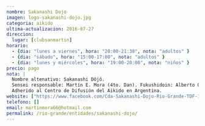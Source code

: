 ```yaml
---
nombre: Sakanashi Dojo
imagen: logo-sakanashi-dojo.jpg
categoria: aikido
ultima-actualizacion: 2016-07-27
direccion: 
  lugar: [clubsanmartin]
horario: 
  - {dia: "lunes a viernes", hora: "20:00-21:30", nota: "adultos" }
  - {dia: "sábado", hora: "15:00-17:00", nota: "adultos" }
  - {dia: "lunes y miércoles", hora: "19:00-20:00", nota: "niños" }
precio: pago
nota: | 
  Nombre altenativo: Sakanashi Dôjô.
  Sensei responsable: Martín E. Mora (4to. Dan). Fukushidoin: Alberto González (3er. Dan), Nelson Martínez (2do. Dan), Gustavo Palacios (1er. Dan).
  Adherido al Centro de Difusión del Aikido en Argentina.
website: ["https://www.facebook.com/Cda-Sakanashi-Dojo-Rio-Grande-TDF-1533868230184894/"]
telefono: []
email: martinmora66@hotmail.com
permalink: /rio-grande/entidades/sakanashi-dojo/
---
```

